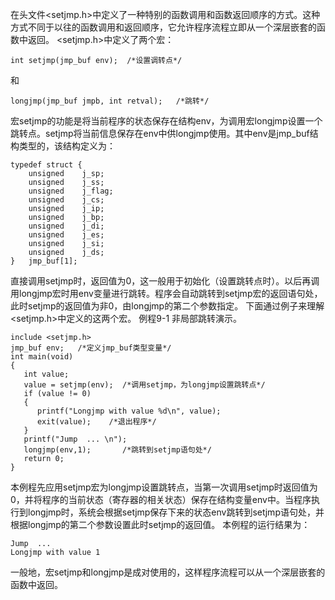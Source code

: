 在头文件<setjmp.h>中定义了一种特别的函数调用和函数返回顺序的方式。这种方式不同于以往的函数调用和返回顺序，它允许程序流程立即从一个深层嵌套的函数中返回。
<setjmp.h>中定义了两个宏：
```  
int setjmp(jmp_buf env);  /*设置调转点*/
```
和
```  
longjmp(jmp_buf jmpb, int retval);   /*跳转*/
```
宏setjmp的功能是将当前程序的状态保存在结构env，为调用宏longjmp设置一个跳转点。setjmp将当前信息保存在env中供longjmp使用。其中env是jmp_buf结构类型的，该结构定义为：
```  
typedef struct {
	unsigned	j_sp;
	unsigned	j_ss;
	unsigned	j_flag;
	unsigned	j_cs;
	unsigned	j_ip;
	unsigned	j_bp;
	unsigned	j_di;
	unsigned	j_es;
	unsigned	j_si;
	unsigned	j_ds;
}	jmp_buf[1];
```
直接调用setjmp时，返回值为0，这一般用于初始化（设置跳转点时）。以后再调用longjmp宏时用env变量进行跳转。程序会自动跳转到setjmp宏的返回语句处，此时setjmp的返回值为非0，由longjmp的第二个参数指定。
下面通过例子来理解<setjmp.h>中定义的这两个宏。
例程9-1 非局部跳转演示。
```  
include <setjmp.h> 
jmp_buf env;   /*定义jmp_buf类型变量*/
int main(void) 
{ 
   int value; 
   value = setjmp(env);  /*调用setjmp，为longjmp设置跳转点*/
   if (value != 0) 
   {
      printf("Longjmp with value %d\n", value);
      exit(value);    /*退出程序*/
   } 
   printf("Jump  ... \n");
   longjmp(env,1);       /*跳转到setjmp语句处*/
   return 0; 
}
```
本例程先应用setjmp宏为longjmp设置跳转点，当第一次调用setjmp时返回值为0，并将程序的当前状态（寄存器的相关状态）保存在结构变量env中。当程序执行到longjmp时，系统会根据setjmp保存下来的状态env跳转到setjmp语句处，并根据longjmp的第二个参数设置此时setjmp的返回值。
本例程的运行结果为：
```  
Jump  ...
Longjmp with value 1
```
一般地，宏setjmp和longjmp是成对使用的，这样程序流程可以从一个深层嵌套的函数中返回。